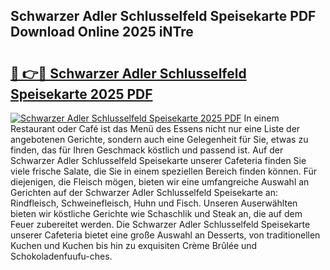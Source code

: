 ## Schwarzer Adler Schlusselfeld Speisekarte PDF Download Online 2025 iNTre

# <h2><a href="http://gcdcvk.nevu.top/?p=Schwarzer+Adler+Schlusselfeld+Speisekarte">🔗 👉🔴 Schwarzer Adler Schlusselfeld Speisekarte 2025 PDF</a></h2>

[![Schwarzer Adler Schlusselfeld Speisekarte 2025 PDF](https://i.imgur.com/dBaPXMq.png)](http://gcdcvk.nevu.top/?p=Schwarzer+Adler+Schlusselfeld+Speisekarte)
In einem Restaurant oder Café ist das Menü des Essens nicht nur eine Liste der angebotenen Gerichte, sondern auch eine Gelegenheit für Sie, etwas zu finden, das für Ihren Geschmack köstlich und passend ist. Auf der Schwarzer Adler Schlusselfeld Speisekarte unserer Cafeteria finden Sie viele frische Salate, die Sie in einem speziellen Bereich finden können. Für diejenigen, die Fleisch mögen, bieten wir eine umfangreiche Auswahl an Gerichten auf der Schwarzer Adler Schlusselfeld Speisekarte an: Rindfleisch, Schweinefleisch, Huhn und Fisch. Unseren Auserwählten bieten wir köstliche Gerichte wie Schaschlik und Steak an, die auf dem Feuer zubereitet werden. Die Schwarzer Adler Schlusselfeld Speisekarte unserer Cafeteria bietet eine große Auswahl an Desserts, von traditionellen Kuchen und Kuchen bis hin zu exquisiten Crème Brûlée und Schokoladenfuufu-ches.
